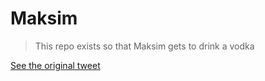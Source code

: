 # Maksim

> This repo exists so that Maksim gets to drink a vodka

[See the original tweet](https://www.screencast.com/t/ODysQ08W)
